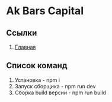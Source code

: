 # Ak Bars Capital

## Ссылки

1. [Главная](https://oaktre.github.io/ak-bars-capital/app/local/html)



## Список команд

1. Установка - npm i
2. Запуск сборщика - npm run dev
3. Сборка build версии - npm run build
